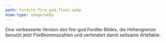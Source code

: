 ```yaml
---
path: fordite_fire_god_float.webp
mime-type: image/webp
---
```


Eine verbesserte Version des fire-god Fordite-Bildes, die Höhengrenze benutzt jetzt Fließkommazahlen und verhindert damit seltsame Artefakte.
